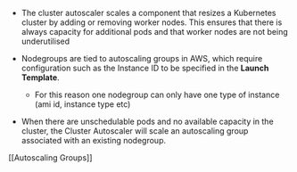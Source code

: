 - The cluster autoscaler scales a component that resizes a Kubernetes cluster by adding or removing worker nodes.  This ensures that there is always capacity for additional pods and that worker nodes are not being underutilised 
- Nodegroups are tied to autoscaling groups in AWS, which require configuration such as the Instance ID to be specified in the **Launch Template**.   
	- For this reason one nodegroup can only have one type of instance (ami id, instance type etc) 

- When there are unschedulable pods and no available capacity in the cluster, the Cluster Autoscaler will scale an autoscaling group associated with an existing nodegroup. 

[[Autoscaling Groups]]